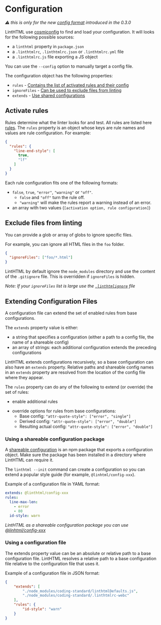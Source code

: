 # Configuration

_⚠️ this is only for the new [config format](https://github.com/linthtml/linthtml/releases#new-config-file-format) introduced in the 0.3.0_

LintHTML use [cosmiconfig](https://davidtheclark/cosmiconfig) to find and load your configuration. It will looks for the following possible sources:

- a `linthtml` property in `package.json`
- a `.linthtmlrc`, `.linthtmlrc.json` or `.linthtmlrc.yml` file
- a `.linthtmlrc.js` file exporting a JS object

You can use the `--config` option to manually target a config file.

The configuration object has the following properties:

- `rules` - [Contains the list of activated rules and their config](#activate-rules)
- `ignoreFiles` - [Can be used to exclude files from linting](#ignore-files)
- `extends` - [Use shared configurations](#extending-configuration-files)

## Activate rules

Rules determine what the linter looks for and test. All rules are listed here [rules](./rules.md).
The `rules` property is an object whose keys are rule names and values are rule configuration. For example:

```json
{
  "rules": {
    "line-end-style": [
      true,
      "lf"
    ]
  }
}
```

Each rule configuration fits one of the following formats:

- `false`, `true`, `"error"`, `"warning"` or `"off"`.
  - `false` and `"off"` turn the rule off.
  - `"warning"` will make the rules report a warning instead of an error.
- an array with two values (`[activation option, rule configuration]`)

## Exclude files from linting

You can provide a glob or array of globs to ignore specific files.

For example, you can ignore all HTML files in the `foo` folder.

```json
{
  "ignoreFiles": ["foo/*.html"]
}
```

LintHTML by default ignore the `node_modules` directory and use the content of the `.gitignore` file.
This is overridden if `ignoreFiles` is hidden.

_Note: If your `ignoreFiles` list is large use the [`.linthtmlignore`](./ignore-code.md#entire-files) file_

## Extending Configuration Files

A configuration file can extend the set of enabled rules from base configurations.

The `extends` property value is either:

- a string that specifies a configuration (either a path to a config file, the name of a shareable config)
- an array of strings: each additional configuration extends the preceding configurations

LintHTML extends configurations recursively, so a base configuration can also have an `extends` property. Relative paths and shareable config names in an `extends` property are resolved from the location of the config file where they appear.

The `rules` property can do any of the following to extend (or override) the set of rules:

- enable additional rules
<!-- - change an inherited rule's severity without changing its options: <---- Need to test - Nope doesn't work at the moment
  - Base config: `"id-style": ["error", "underscore"]`
  - Derived config: `"id-style": "warn"`
  - Resulting actual config: `"id-style": ["warn", "underscore"]` -->
- override options for rules from base configurations:
  - Base config: `"attr-quote-style": ["error", "single"]`
  - Derived config: `"attr-quote-style": ["error", "double"]`
  - Resulting actual config: `"attr-quote-style": ["error", "double"]`

### Using a shareable configuration package

A [shareable configuration](./shareable-configuration) is an npm package that exports a configuration object. Make sure the package has been installed in a directory where LintHTML can require it.

The `linthtml --init` command can create a configuration so you can extend a popular style guide (for example, `@linhtml/config-xxx`).

Example of a configuration file in YAML format:

```yaml
extends: @linthtml/config-xxx
rules:
  line-max-len:
    - error
    - 80
  id-style: warn
```

_LintHTML as a shareable configuration package you can use [@linhtml/config-xxx]()_

### Using a configuration file

The extends property value can be an absolute or relative path to a base configuration file. LintHTML resolves a relative path to a base configuration file relative to the configuration file that uses it.

Example of a configuration file in JSON format:

```json
{
    "extends": [
        "./node_modules/coding-standard/linthtmlDefaults.js",
        "./node_modules/coding-standard/.linthtmlrc-webc"
    ],
    "rules": {
        "id-style": "warn"
    }
}
```